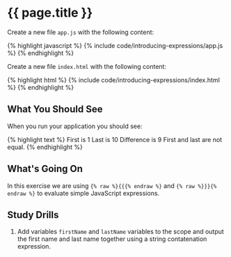 # {{ page.title }}

Create a new file `app.js` with the following content:

{% highlight javascript %}
{% include code/introducing-expressions/app.js %}
{% endhighlight %}

Create a new file `index.html` with the following content:

{% highlight html %}
{% include code/introducing-expressions/index.html %}
{% endhighlight %}

## What You Should See

When you run your application you should see:

{% highlight text %}
First is 1
Last is 10
Difference is 9
First and last are not equal.
{% endhighlight %}


## What's Going On

In this exercise we are using `{% raw %}{{{% endraw %}` and `{% raw %}}}{% endraw %}` to evaluate
simple JavaScript expressions.

## Study Drills

1. Add variables `firstName` and `lastName` variables to the scope and output
the first name and last name together using a string contatenation expression.

